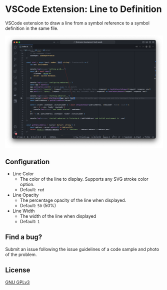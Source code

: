 # VSCode Extension: Line to Definition

VSCode extension to draw a line from a symbol reference to a symbol definition in the same file.

![Demo photo](./demo.png)

## Configuration

-   Line Color
    -   The color of the line to display. Supports any SVG stroke color option.
    -   Default: `red`
-   Line Opacity
    -   The percentage opacity of the line when displayed.
    -   Default: `50` (50%)
-   Line Width
    -   The width of the line when displayed
    -   Default: `1`

## Find a bug?

Submit an issue following the issue guidelines of a code sample and photo
of the problem.

## License

[GNU GPLv3](LICENSE)
